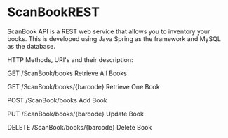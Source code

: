 # ScanBookREST
ScanBook API is a REST web service that allows you to inventory your books. This is developed using Java Spring as the framework and MySQL as the database.

HTTP Methods, URI's and their description:

GET	    /ScanBook/books		          Retrieve All Books

GET	    /ScanBook/books/{barcode} 	Retrieve One Book

POST	  /ScanBook/books 	          Add Book

PUT	    /ScanBook/books/{barcode} 	Update Book

DELETE	/ScanBook/books/{barcode} 	Delete Book

